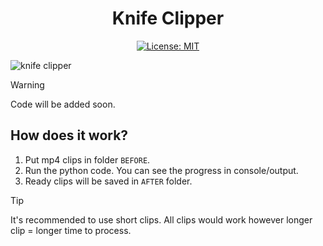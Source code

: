 <div align="center">
  
# Knife Clipper
[![License: MIT](https://img.shields.io/badge/License-MIT-yellow.svg)](https://opensource.org/licenses/MIT)
  
</div>

![knife clipper](https://github.com/user-attachments/assets/7c155b88-7f84-43eb-b725-64b5a1bdc10e)

> [!WARNING]  
> Code will be added soon.

## How does it work?
1. Put mp4 clips in folder `BEFORE`.
2. Run the python code. You can see the progress in console/output.
3. Ready clips will be saved in `AFTER` folder.


> [!TIP]
> It's recommended to use short clips. All clips would work however longer clip = longer time to process.
